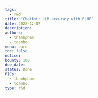 ```yaml
---
tags:
  - r&d
title: "Chatbot: LLM accuracy with RLHF"
date: 2022-12-07
description:
authors:
  - thanhpham
  - toanho
menu: earn
toc: false
notice:
bounty: 100
due_date:
status: Done
PICs:
  - thanhpham
  - toanho
type: r&d
---
```

